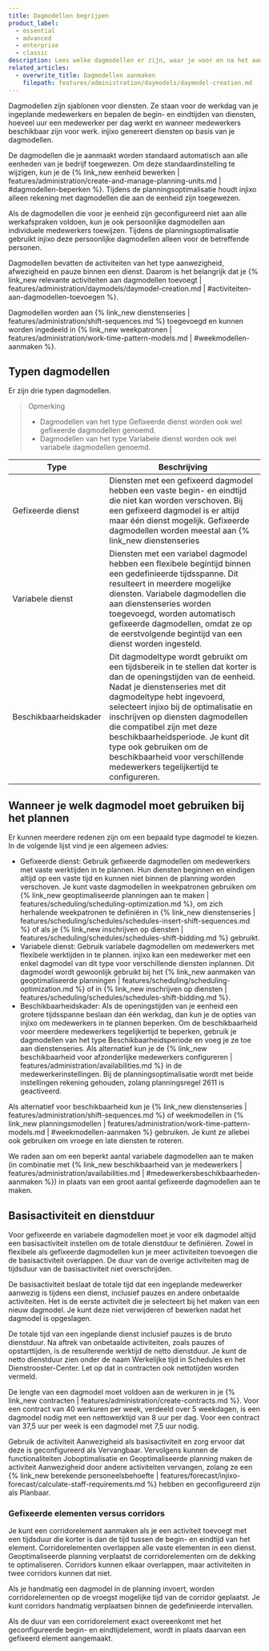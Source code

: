 ```yaml
---
title: Dagmodellen begrijpen
product_label:
  - essential
  - advanced
  - enterprise
  - classic
description: Lees welke dagmodellen er zijn, waar je voor en na het aanmaken van een dagmodel rekening mee moet houden en wat het voor de planning betekent als je een dagmodel wijzigt.
related_articles:
  - overwrite_title: Dagmodellen aanmaken
    filepath: features/administration/daymodels/daymodel-creation.md
---
```


Dagmodellen zijn sjablonen voor diensten. Ze staan voor de werkdag van je ingeplande medewerkers en bepalen de begin- en eindtijden van diensten, hoeveel uur een medewerker per dag werkt en wanneer medewerkers beschikbaar zijn voor werk. injixo genereert diensten op basis van je dagmodellen.

De dagmodellen die je aanmaakt worden standaard automatisch aan alle eenheden van je bedrijf toegewezen. Om deze standaardinstelling te wijzigen, kun je de {% link_new eenheid bewerken | features/administration/create-and-manage-planning-units.md | #dagmodellen-beperken %}. Tijdens de planningsoptimalisatie houdt injixo alleen rekening met dagmodellen die aan de eenheid zijn toegewezen.

Als de dagmodellen die voor je eenheid zijn geconfigureerd niet aan alle werkafspraken voldoen, kun je ook persoonlijke dagmodellen aan individuele medewerkers toewijzen. Tijdens de planningsoptimalisatie gebruikt injixo deze persoonlijke dagmodellen alleen voor de betreffende personen.

Dagmodellen bevatten de activiteiten van het type aanwezigheid, afwezigheid en pauze binnen een dienst. Daarom is het belangrijk dat je {% link_new relevante activiteiten aan dagmodellen toevoegt | features/administration/daymodels/daymodel-creation.md | #activiteiten-aan-dagmodellen-toevoegen %}.

Dagmodellen worden aan {% link_new dienstenseries | features/administration/shift-sequences.md %} toegevoegd en kunnen worden ingedeeld in {% link_new weekpatronen | features/administration/work-time-pattern-models.md | #weekmodellen-aanmaken %}.


## Typen dagmodellen

Er zijn drie typen dagmodellen. 

> Opmerking
> 
> - Dagmodellen van het type Gefixeerde dienst worden ook wel gefixeerde dagmodellen genoemd.<br> 
> - Dagmodellen van het type Variabele dienst worden ook wel variabele dagmodellen genoemd.


| Type                | Beschrijving                                                                                                                                                                                                                                                                                              |
| ------------------- | -------------------------------------------------------------------------------------------------------------------------------------------------------------------------------------------------------------------------------------------------------------------------------------------------------- |
| Gefixeerde dienst         | Diensten met een gefixeerd dagmodel hebben een vaste begin- en eindtijd die niet kan worden verschoven. Bij een gefixeerd dagmodel is er altijd maar één dienst mogelijk. Gefixeerde dagmodellen worden meestal aan {% link_new dienstenseries | features/administration/shift-sequences.md %} toegevoegd.                                      |
| Variabele dienst      | Diensten met een variabel dagmodel hebben een flexibele begintijd binnen een gedefinieerde tijdsspanne. Dit resulteert in meerdere mogelijke diensten. Variabele dagmodellen die aan dienstenseries worden toegevoegd, worden automatisch gefixeerde dagmodellen, omdat ze op de eerstvolgende begintijd van een dienst worden ingesteld. |
| Beschikbaarheidskader | Dit dagmodeltype wordt gebruikt om een tijdsbereik in te stellen dat korter is dan de openingstijden van de eenheid. Nadat je dienstenseries met dit dagmodeltype hebt ingevoerd, selecteert injixo bij de optimalisatie en inschrijven op diensten dagmodellen die compatibel zijn met deze beschikbaarheidsperiode. Je kunt dit type ook gebruiken om de beschikbaarheid voor verschillende medewerkers tegelijkertijd te configureren.          |

## Wanneer je welk dagmodel moet gebruiken bij het plannen

Er kunnen meerdere redenen zijn om een bepaald type dagmodel te kiezen. In de volgende lijst vind je een algemeen advies:

- Gefixeerde dienst: Gebruik gefixeerde dagmodellen om medewerkers met vaste werktijden in te plannen. Hun diensten beginnen en eindigen altijd op een vaste tijd en kunnen niet binnen de planning worden verschoven.
Je kunt vaste dagmodellen in weekpatronen gebruiken om {% link_new geoptimaliseerde planningen aan te maken | features/scheduling/scheduling-optimization.md %}, om zich herhalende weekpatronen te definiëren in {% link_new dienstenseries | features/scheduling/schedules/schedules-insert-shift-sequences.md %} of als je {% link_new inschrijven op diensten | features/scheduling/schedules/schedules-shift-bidding.md %} gebruikt.
- Variabele dienst:  Gebruik variabele dagmodellen om medewerkers met flexibele werktijden in te plannen. injixo kan een medewerker met een enkel dagmodel van dit type voor verschillende diensten inplannen. Dit dagmodel wordt gewoonlijk gebruikt bij het {% link_new aanmaken van geoptimaliseerde planningen | features/scheduling/scheduling-optimization.md %} of in {% link_new inschrijven op diensten | features/scheduling/schedules/schedules-shift-bidding.md %}.
- Beschikbaarheidskader: Als de openingstijden van je eenheid een grotere tijdsspanne beslaan dan één werkdag, dan kun je de opties van injixo om medewerkers in te plannen beperken. Om de beschikbaarheid voor meerdere medewerkers tegelijkertijd te beperken, gebruik je dagmodellen van het type Beschikbaarheidsperiode en voeg je ze toe aan dienstenseries. Als alternatief kun je de {% link_new beschikbaarheid voor afzonderlijke medewerkers configureren | features/administration/availabilities.md %} in de medewerkerinstellingen. Bij de planningsoptimalisatie wordt met beide instellingen rekening gehouden, zolang planningsregel 2611 is geactiveerd.

Als alternatief voor beschikbaarheid kun je {% link_new dienstenseries | features/administration/shift-sequences.md %} of weekmodellen in {% link_new planningsmodellen | features/administration/work-time-pattern-models.md | #weekmodellen-aanmaken %} gebruiken. Je kunt ze allebei ook gebruiken om vroege en late diensten te roteren.

We raden aan om een beperkt aantal variabele dagmodellen aan te maken (in combinatie met {% link_new beschikbaarheid van je medewerkers | features/administration/availabilities.md | #medewerkersbeschikbaarheden-aanmaken %}) in plaats van een groot aantal gefixeerde dagmodellen aan te maken.

## Basisactiviteit en dienstduur

Voor gefixeerde en variabele dagmodellen moet je voor elk dagmodel altijd een basisactiviteit instellen om de totale dienstduur te definiëren. Zowel in flexibele als gefixeerde dagmodellen kun je meer activiteiten toevoegen die de basisactiviteit overlappen. De duur van de overige activiteiten mag de tijdsduur van de basisactiviteit niet overschrijden.

De basisactiviteit beslaat de totale tijd dat een ingeplande medewerker aanwezig is tijdens een dienst, inclusief pauzes en andere onbetaalde activiteiten. Het is de eerste activiteit die je selecteert bij het maken van een nieuw dagmodel. Je kunt deze niet verwijderen of bewerken nadat het dagmodel is opgeslagen.

De totale tijd van een ingeplande dienst inclusief pauzes is de bruto dienstduur. Na aftrek van onbetaalde activiteiten, zoals pauzes of opstarttijden, is de resulterende werktijd de netto dienstduur. Je kunt de netto dienstduur zien onder de naam Werkelijke tijd in Schedules en het Dienstrooster-Center. Let op dat in contracten ook nettotijden worden vermeld. 

De lengte van een dagmodel moet voldoen aan de werkuren in je {% link_new contracten | features/administration/create-contracts.md %}.
Voor een contract van 40 werkuren per week, verdeeld over 5 weekdagen, is een dagmodel nodig met een nettowerktijd van 8 uur per dag. Voor een contract van 37,5 uur per week is een dagmodel met 7,5 uur nodig.

Gebruik de activiteit Aanwezigheid als basisactiviteit en zorg ervoor dat deze is geconfigureerd als Vervangbaar. Vervolgens kunnen de functionaliteiten Joboptimalisatie en Geoptimaliseerde planning maken de activiteit Aanwezigheid door andere activiteiten vervangen, zolang ze een {% link_new berekende personeelsbehoefte | features/forecast/injixo-forecast/calculate-staff-requirements.md %} hebben en geconfigureerd zijn als Planbaar.

### Gefixeerde elementen versus corridors

Je kunt een corridorelement aanmaken als je een activiteit toevoegt met een tijdsduur die korter is dan de tijd tussen de begin- en eindtijd van het element. Corridorelementen overlappen alle vaste elementen in een dienst. Geoptimaliseerde planning verplaatst de corridorelementen om de dekking te optimaliseren. Corridors kunnen elkaar overlappen, maar activiteiten in twee corridors kunnen dat niet.

Als je handmatig een dagmodel in de planning invoert, worden corridorelementen op de vroegst mogelijke tijd van de corridor geplaatst. Je kunt corridors handmatig verplaatsen binnen de gedefinieerde intervallen.

Als de duur van een corridorelement exact overeenkomt met het geconfigureerde begin- en eindtijdelement, wordt in plaats daarvan een gefixeerd element aangemaakt.

